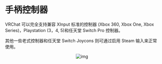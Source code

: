 # 手柄控制器

VRChat 可以完全支持兼容 XInput 标准的控制器 (Xbox 360, Xbox One, Xbox Series)，Playstation (3，4, 5)和任天堂 Switch Pro 控制器。

其他一些老式控制器和任天堂 Switch Joycons 则可通过启用 Steam 输入来正常使用。

<center>

![img](https://cn-nb1.rains3.com/docs-image/controls/gamepad-1.png)

</center>